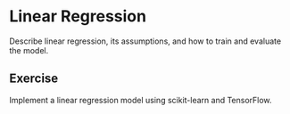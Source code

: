 # Linear Regression

Describe linear regression, its assumptions, and how to train and evaluate the model.

## Exercise

Implement a linear regression model using scikit-learn and TensorFlow.
